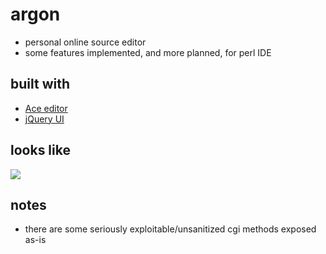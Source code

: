 argon
=====
* personal online source editor
* some features implemented, and more planned, for perl IDE

built with
----------
* [Ace editor](http://ace.c9.io/)
* [jQuery UI](http://jqueryui.com/)

looks like
----------
![](https://raw.github.com/daumiller/argon/master/screenshot.png)

notes
-----
* there are some seriously exploitable/unsanitized cgi methods exposed as-is
